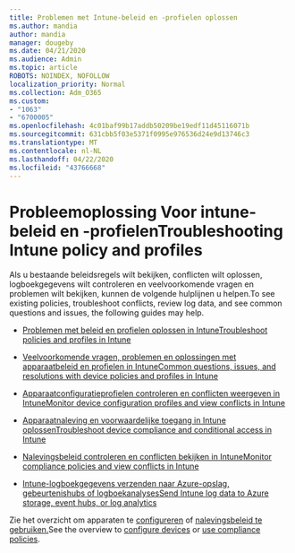 ```yaml
---
title: Problemen met Intune-beleid en -profielen oplossen
ms.author: mandia
author: mandia
manager: dougeby
ms.date: 04/21/2020
ms.audience: Admin
ms.topic: article
ROBOTS: NOINDEX, NOFOLLOW
localization_priority: Normal
ms.collection: Adm_O365
ms.custom:
- "1063"
- "6700005"
ms.openlocfilehash: 4c01baf99b17addb50209be19edf11d45116071b
ms.sourcegitcommit: 631cbb5f03e5371f0995e976536d24e9d13746c3
ms.translationtype: MT
ms.contentlocale: nl-NL
ms.lasthandoff: 04/22/2020
ms.locfileid: "43766668"
---
```

# <a name="troubleshooting-intune-policy-and-profiles"></a><span data-ttu-id="39a64-102">Probleemoplossing Voor intune-beleid en -profielen</span><span class="sxs-lookup"><span data-stu-id="39a64-102">Troubleshooting Intune policy and profiles</span></span>

<span data-ttu-id="39a64-103">Als u bestaande beleidsregels wilt bekijken, conflicten wilt oplossen, logboekgegevens wilt controleren en veelvoorkomende vragen en problemen wilt bekijken, kunnen de volgende hulplijnen u helpen.</span><span class="sxs-lookup"><span data-stu-id="39a64-103">To see existing policies, troubleshoot conflicts, review log data, and see common questions and issues, the following guides may help.</span></span>

- [<span data-ttu-id="39a64-104">Problemen met beleid en profielen oplossen in Intune</span><span class="sxs-lookup"><span data-stu-id="39a64-104">Troubleshoot policies and profiles in Intune</span></span>](https://docs.microsoft.com/intune/troubleshoot-policies-in-microsoft-intune)

- [<span data-ttu-id="39a64-105">Veelvoorkomende vragen, problemen en oplossingen met apparaatbeleid en profielen in Intune</span><span class="sxs-lookup"><span data-stu-id="39a64-105">Common questions, issues, and resolutions with device policies and profiles in Intune</span></span>](https://docs.microsoft.com/intune/device-profile-troubleshoot)

- [<span data-ttu-id="39a64-106">Apparaatconfiguratieprofielen controleren en conflicten weergeven in Intune</span><span class="sxs-lookup"><span data-stu-id="39a64-106">Monitor device configuration profiles and view conflicts in Intune</span></span>](https://docs.microsoft.com/intune/device-profile-monitor)

- [<span data-ttu-id="39a64-107">Apparaatnaleving en voorwaardelijke toegang in Intune oplossen</span><span class="sxs-lookup"><span data-stu-id="39a64-107">Troubleshoot device compliance and conditional access in Intune</span></span>](https://docs.microsoft.com/intune/troubleshoot-conditional-access)

- [<span data-ttu-id="39a64-108">Nalevingsbeleid controleren en conflicten bekijken in Intune</span><span class="sxs-lookup"><span data-stu-id="39a64-108">Monitor compliance policies and view conflicts in Intune</span></span>](https://docs.microsoft.com/intune/compliance-policy-monitor)

- [<span data-ttu-id="39a64-109">Intune-logboekgegevens verzenden naar Azure-opslag, gebeurtenishubs of logboekanalyses</span><span class="sxs-lookup"><span data-stu-id="39a64-109">Send Intune log data to Azure storage, event hubs, or log analytics</span></span>](https://docs.microsoft.com/intune/review-logs-using-azure-monitor)

<span data-ttu-id="39a64-110">Zie het overzicht om apparaten te [configureren](https://docs.microsoft.com/intune/device-profiles) of [nalevingsbeleid te gebruiken.](https://docs.microsoft.com/intune/device-compliance-get-started)</span><span class="sxs-lookup"><span data-stu-id="39a64-110">See the overview to [configure devices](https://docs.microsoft.com/intune/device-profiles) or [use compliance policies](https://docs.microsoft.com/intune/device-compliance-get-started).</span></span>